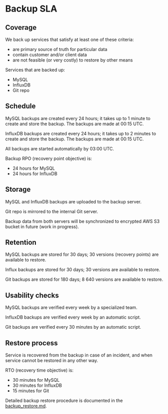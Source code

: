 # Backup SLA

## Coverage

We back up services that satisfy at least one of these criteria:
 - are primary source of truth for particular data
 - contain customer and/or client data
 - are not feasible (or very costly) to restore by other means

Services that are backed up:
 - MySQL
 - InfluxDB
 - Git repo


## Schedule

MySQL backups are created every 24 hours; it takes up to 1 minute to create and store the backup. The backups are made at 00:15 UTC.

InfluxDB backups are created every 24 hours; it takes up to 2 minutes to create and store the backup. The backups are made at 00:15 UTC.

All backups are started automatically by 03:00 UTC.

Backup RPO (recovery point objective) is:
 - 24 hours for MySQL
 - 24 hours for InfluxDB


## Storage

MySQL and InfluxDB backups are uploaded to the backup server.

Git repo is mirrored to the internal Git server.

Backup data from both servers will be synchronized to encrypted AWS S3 bucket in future (work in progress).


## Retention

MySQL backups are stored for 30 days; 30 versions (recovery points) are available to restore.

Influx backups are stored for 30 days; 30 versions are available to restore.

Git backups are stored for 180 days; 8 640 versions are available to restore.


## Usability checks

MySQL backups are verified every week by a specialized team.

InfluxDB backups are verified every week by an automatic script.

Git backups are verified every 30 minutes by an automatic script.


## Restore process

Service is recovered from the backup in case of an incident, and when service cannot be restored in any other way.

RTO (recovery time objective) is:
 - 30 minutes for MySQL
 - 30 minutes for InfluxDB
 - 15 minutes for Git

Detailed backup restore procedure is documented in the [backup_restore.md](./backup_restore.md).

